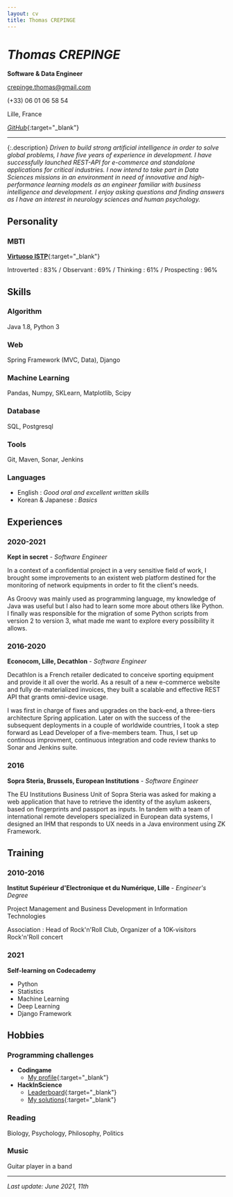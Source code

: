 ```yaml
---
layout: cv
title: Thomas CREPINGE
---
```

# *Thomas CREPINGE*

**Software & Data Engineer**

[crepinge.thomas@gmail.com](mailto:crepinge.thomas@gmail.com)

(+33) 06 01 06 58 54

Lille, France

[*GitHub*](https://github.com/ThomasCREPINGE){:target="_blank"}

---

{:.description}
*Driven to build strong artificial intelligence in order to solve global problems, I have five years of experience in development.
I have successfully launched REST-API for e-commerce and standalone applications for critical industries. 
I now intend to take part in Data Sciences missions in an environment in need of innovative and high-performance learning models as an engineer familiar with business intelligence and development.
I enjoy asking questions and finding answers as I have an interest in neurology sciences and human psychology.*

## Personality

### MBTI

<div class="screen" markdown="1">

[**Virtuoso ISTP**](https://www.16personalities.com/istps-at-work){:target="_blank"}

Introverted : 83% / Observant : 69% / Thinking : 61% / Prospecting : 96%

<!--
Introverted <progress max="100" value="83"></progress>

Observant <progress max="100" value="69"></progress>

Thinking <progress max="100" value="61"></progress>

Prospecting <progress max="100" value="58"></progress>
-->

</div>

<!--
<div class="print" markdown="1">

[**Virtuose ISTP**](https://www.16personalities.com/istps-at-work){:target="_blank"}

Introverted : 83% / Observant : 69% / Thinking : 61% / Prospecting : 96%

</div>
-->

## Skills

### Algorithm 

Java 1.8, 
Python 3

### Web 

Spring Framework (MVC, Data), 
Django

### Machine Learning 

Pandas, 
Numpy, 
SKLearn, 
Matplotlib, 
Scipy

### Database

SQL, 
Postgresql

<!--
<div class="print" markdown="1">

Java 1.8 ; Python 3

Spring Framework (MVC, Data) ; Django

Pandas ; Numpy ; SKLearn ; Matplotlib ; Scipy

SQL, Postgresql

</div>
-->

### Tools

Git, 
Maven, 
Sonar, 
Jenkins

### Languages

<div class="screen" markdown="1">

+ English : *Good oral and excellent written skills* 
+ Korean & Japanese : *Basics*

</div>

<!--
<div class="print" markdown="1">

English : *Good oral and excellent written skills*

</div>
-->

## Experiences

### 2020-2021
**Kept in secret** - *Software Engineer*

In a context of a confidential project in a very sensitive field of work, I brought some improvements to an existent web platform destined for the monitoring of network equipments in order to fit the client's needs.

As Groovy was mainly used as programming language, my knowledge of Java was useful but I also had to learn some more about others like Python.
I finally was responsible for the migration of some Python scripts from version 2 to version 3, what made me want to explore every possibility it allows.


### 2016-2020
**Econocom, Lille, Decathlon** - *Software Engineer*

Decathlon is a French retailer dedicated to conceive sporting equipment and provide it all over the world.
As a result of a new e-commerce website and fully de-materialized invoices, they built a scalable and effective REST API that grants omni-device usage.

I was first in charge of fixes and upgrades on the back-end, a three-tiers architecture Spring application.
Later on with the success of the subsequent deployments in a couple of worldwide countries, I took a step forward as Lead Developer of a five-members team.
Thus, I set up continous improvment, continuous integration and code review thanks to Sonar and Jenkins suite.


### 2016
**Sopra Steria, Brussels, European Institutions** - *Software Engineer*

The EU Institutions Business Unit of Sopra Steria was asked for making a web application that have to retrieve the identity of the asylum askeers, based on fingerprints and passport as inputs.
In tandem with a team of international remote developers specialized in European data systems, I designed an IHM that responds to UX needs in a Java environment using ZK Framework.

## Training

### 2010-2016
**Institut Supérieur d'Electronique et du Numérique, Lille** - *Engineer's Degree*

Project Management and Business Development in Information Technologies

Association : Head of Rock'n'Roll Club, Organizer of a 10K-visitors Rock'n'Roll concert

### 2021
**Self-learning on Codecademy**

+ Python
+ Statistics
+ Machine Learning
+ Deep Learning
+ Django Framework
    
## Hobbies

### Programming challenges

+ **Codingame**
    + [My profile](https://www.codingame.com/profile/2ecc5b080c0c41edc84a425e0ca601457107752){:target="_blank"}
+ **HackInScience**
    + [Leaderboard](https://www.hackinscience.org/leaderboard/){:target="_blank"}
    + [My solutions](https://github.com/ThomasCREPINGE/hackinsciencesprojects){:target="_blank"}

### Reading
Biology, Psychology, Philosophy, Politics

### Music
Guitar player in a band

<div class="screen" markdown="1">

---

<!--
<button id="bt-print" onclick="window.print();">Print !</button>
-->

*Last update: June 2021, 11th*

</div>
